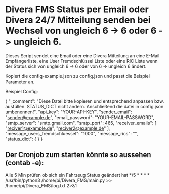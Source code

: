 # Divera FMS Status per Email oder Divera 24/7 Mitteilung senden bei Wechsel von ungleich 6 -> 6 oder 6 -> ungleich 6.

Dieses Script sendet eine Email oder eine Divera Mitteilung an eine E-Mail Empfängerliste, eine User Fremdschlüssel Liste oder eine RIC Liste wenn der Status sich von ungleich 6 -> 6 oder von 6 -> ungleich 6 ändert.

Kopiert die config-example.json zu config.json und passt die Beispiel Parameter an.

Beispiel Config:

{
    "_comment": "Diese Datei bitte kopieren und entsprechend anpassen bzw. ausfüllen. STATUS_DICT nicht ändern. Anschließend die datei in config.json umbenennen!",
    "api_key": "YOUR-API-KEY",
    "sender_email": "sender@example.de",
    "email_password": "YOUR-EMAIL-PASSWORD",
    "smtp_server": "smtp.gmail.com",
    "smtp_port": 465,
    "receiver_emails": [
        "reciver1@example.de",
        "reciver2@example.de"
    ],
    "message_users_fremdschluessel": "1000",
    "message_rics": "",
    "status_dict": {
    }
}

## Der Cronjob zum starten könnte so aussehen (contab -e):
Alle 5 Min prüfen ob sich ein Fahrzeug Status geändert hat
*/5 * * * * /usr/bin/python3 /home/pi/Divera_FMS/main.py >> /home/pi/Divera_FMS/log.txt 2>&1
